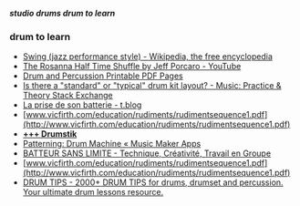 _**studio drums drum to learn**_

### drum to learn

- [Swing (jazz performance style) - Wikipedia, the free encyclopedia](https://en.wikipedia.org/wiki/Swing_(jazz_performance_style)#Rosanna_shuffle)
- [The Rosanna Half Time Shuffle by Jeff Porcaro - YouTube](https://www.youtube.com/watch?v=pwyO1qr0edI)
- [Drum and Percussion Printable PDF Pages](http://www.play-drums.com/PDF/default.asp)
- [Is there a "standard" or "typical" drum kit layout? - Music: Practice & Theory Stack Exchange](http://music.stackexchange.com/questions/3958/is-there-a-standard-or-typical-drum-kit-layout)
- [La prise de son batterie - t.blog](http://www.thomann.de/blog/fr/la-prise-de-son-batterie/)
- [www.vicfirth.com/education/rudiments/rudimentsequence1.pdf](http://www.vicfirth.com/education/rudiments/rudimentsequence1.pdf)
- [**+++ Drumstik**](http://www.drumstik.fr/)
- [Patterning: Drum Machine « Music Maker Apps](http://www.musicmakerapps.com/app_review/patterning-drum-machine/)
- [BATTEUR SANS LIMITE - Technique, Créativité, Travail en Groupe](http://batteursanslimite.com/)
- [www.vicfirth.com/education/rudiments/rudimentsequence1.pdf](http://www.vicfirth.com/education/rudiments/rudimentsequence1.pdf)
- [DRUM TIPS - 2000+ DRUM TIPS for drums, drumset and percussion. Your ultimate drum lessons resource.](http://www.drumtips.com/)
